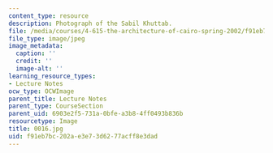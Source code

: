 ```yaml
---
content_type: resource
description: Photograph of the Sabil Khuttab.
file: /media/courses/4-615-the-architecture-of-cairo-spring-2002/f91eb7bc202ae3e73d6277acff8e3dad_0016.jpg
file_type: image/jpeg
image_metadata:
  caption: ''
  credit: ''
  image-alt: ''
learning_resource_types:
- Lecture Notes
ocw_type: OCWImage
parent_title: Lecture Notes
parent_type: CourseSection
parent_uid: 6903e2f5-731a-0bfe-a3b8-4ff0493b836b
resourcetype: Image
title: 0016.jpg
uid: f91eb7bc-202a-e3e7-3d62-77acff8e3dad
---
```

